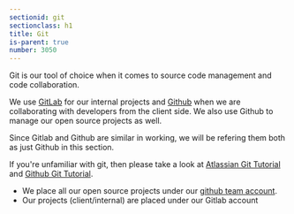 ```yaml
---
sectionid: git
sectionclass: h1
title: Git
is-parent: true
number: 3050
---
```


Git is our tool of choice
when it comes to source code management
and code collaboration.

We use
[GitLab](https://gitlab.com)
for our internal projects and
[Github](https://github.com/redpanthers)
when we are collaborating with developers from the client side.
We also use Github to manage our open source projects as well.

Since Gitlab and Github are similar in working,
we will be refering them both as just Github in this section.

If you're unfamiliar with git,
then please take a look at
[Atlassian Git Tutorial](https://www.atlassian.com/git/tutorials/)
and
[Github Git Tutorial](http://try.github.com/).

- We place all our open source projects under our
  [github team account](https://github.com/redpanthers).
- Our projects (client/internal) are placed under
  our Gitlab account
